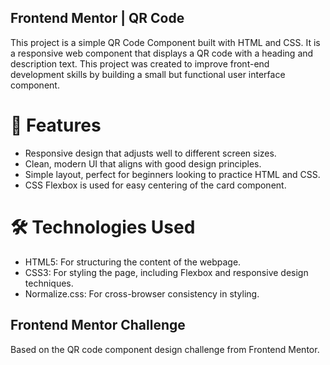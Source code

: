## Frontend Mentor | QR Code
This project is a simple QR Code Component built with HTML and CSS. It is a responsive web component that displays a QR code with a heading and description text. This project was created to improve front-end development skills by building a small but functional user interface component.

# 🚀 Features
* Responsive design that adjusts well to different screen sizes.
* Clean, modern UI that aligns with good design principles.
* Simple layout, perfect for beginners looking to practice HTML and CSS.
* CSS Flexbox is used for easy centering of the card component.

# 🛠 Technologies Used
* HTML5: For structuring the content of the webpage.
* CSS3: For styling the page, including Flexbox and responsive design techniques.
* Normalize.css: For cross-browser consistency in styling.

## Frontend Mentor Challenge 
Based on the QR code component design challenge from Frontend Mentor.

